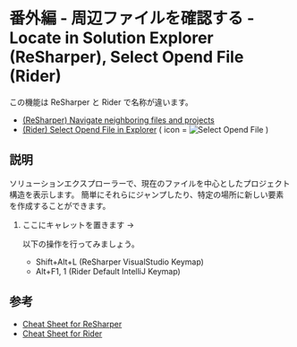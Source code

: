 ﻿# 番外編 - 周辺ファイルを確認する - Locate in Solution Explorer (ReSharper), Select Opend File (Rider)

この機能は ReSharper と Rider で名称が違います。

- [(ReSharper) Navigate neighboring files and projects](https://www.jetbrains.com/help/resharper/Navigation_and_Search__Context_Dependent_Navigation.html#navigating-neighboring-files)
- [(Rider) Select Opend File in Explorer](https://www.jetbrains.com/help/rider/Project_Tool_Window.html#title_bar_buttons)
  ( icon = ![Select Opend File](https://resources.jetbrains.com/help/img/rider/2021.1/icons.general.locate_dark.svg "Select Opend File") )


## 説明

ソリューションエクスプローラーで、現在のファイルを中心としたプロジェクト構造を表示します。
簡単にそれらにジャンプしたり、特定の場所に新しい要素を作成することができます。

1. ここにキャレットを置きます →

   以下の操作を行ってみましょう。

    - <shortcut id="Locate in Solution Explorer">Shift+Alt+L (ReSharper VisualStudio Keymap)</shortcut>
    - <shortcut id="Select Opened File">         Alt+F1, 1   (Rider Default IntelliJ Keymap)</shortcut>


## 参考

- [Cheat Sheet for ReSharper](https://www.jetbrains.com/resharper/docs/ReSharper_DefaultKeymap_VSscheme.pdf)
- [Cheat Sheet for Rider](https://resources.jetbrains.com/storage/products/rider/docs/Rider_ReSharper_win_shortcuts.pdf)

